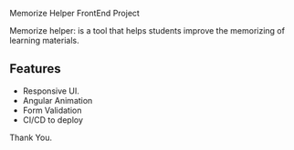 Memorize Helper FrontEnd Project

Memorize helper: is a tool that helps students improve the memorizing of learning materials. 

## Features
- Responsive UI.
- Angular Animation
- Form Validation
- CI/CD to deploy

Thank You.
